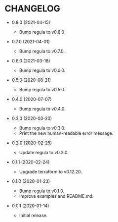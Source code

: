 # CHANGELOG

 -  0.8.0 (2021-04-15)
     *  Bump regula to v0.8.0

 -  0.7.0 (2021-04-01)
     *  Bump regula to v0.7.0.

 -  0.6.0 (2021-03-18)
     *  Bump regula to v0.6.0.

 -  0.5.0 (2020-08-21)
     *  Bump regula to v0.5.0.

 -  0.4.0 (2020-07-07)
     *  Bump regula to v0.4.0.

 -  0.3.0 (2020-03-20)
     *  Bump regula to v0.3.0.
     *  Print the new human-readable error message.

 -  0.2.0 (2020-02-25)
     *  Update regula to v0.2.0.

 -  0.1.1 (2020-02-24)
     *  Upgrade terraform to v0.12.20.

 -  0.1.0 (2020-01-23)
     *  Bump regula to v0.1.0.
     *  Improve examples and README.md.

 -  0.0.1 (2020-01-14)
     *  Initial release.
